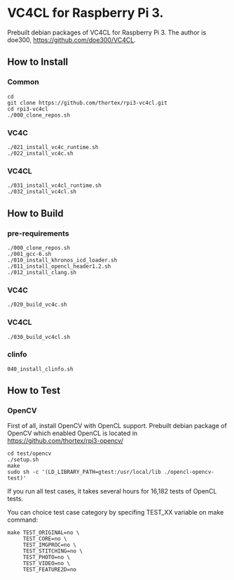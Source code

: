 # VC4CL for Raspberry Pi 3.

Prebuilt debian packages of VC4CL for Raspberry Pi 3.
The author is doe300, https://github.com/doe300/VC4CL.

## How to Install

### Common

```
cd
git clone https://github.com/thortex/rpi3-vc4cl.git
cd rpi3-vc4cl
./000_clone_repos.sh
```

### VC4C

```
./021_install_vc4c_runtime.sh
./022_install_vc4c.sh
```

### VC4CL

```
./031_install_vc4cl_runtime.sh
./032_install_vc4cl.sh
```

## How to Build

### pre-requirements

```
./000_clone_repos.sh
./001_gcc-6.sh
./010_install_khronos_icd_loader.sh
./011_install_opencl_header1.2.sh
./012_install_clang.sh
```

### VC4C

```
./020_build_vc4c.sh
```

### VC4CL

```
./030_build_vc4cl.sh
```

### clinfo

```
040_install_clinfo.sh
```

## How to Test

### OpenCV

First of all, install OpenCV with OpenCL support. Prebuilt debian package of OpenCV which enabled OpenCL is located in https://github.com/thortex/rpi3-opencv/ 

```
cd test/opencv
./setup.sh
make
sudo sh -c '(LD_LIBRARY_PATH=gtest:/usr/local/lib ./opencl-opencv-test)'
```

If you run all test cases, it takes several hours for 16,182 tests of OpenCL tests.

You can choice test case category by specifing TEST_XX variable on make command:
```
make TEST_ORIGINAL=no \
     TEST_CORE=no \
     TEST_IMGPROC=no \
     TEST_STITCHING=no \
     TEST_PHOTO=no \
     TEST_VIDEO=no \
     TEST_FEATURE2D=no
```
